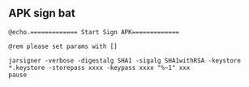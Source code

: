  
## APK sign bat ##

	@echo.============= Start Sign APK=============

	@rem please set params with []

	jarsigner -verbose -digestalg SHA1 -sigalg SHA1withRSA -keystore *.keystore -storepass xxxx -keypass xxxx "%~1" xxx
	pause

    
